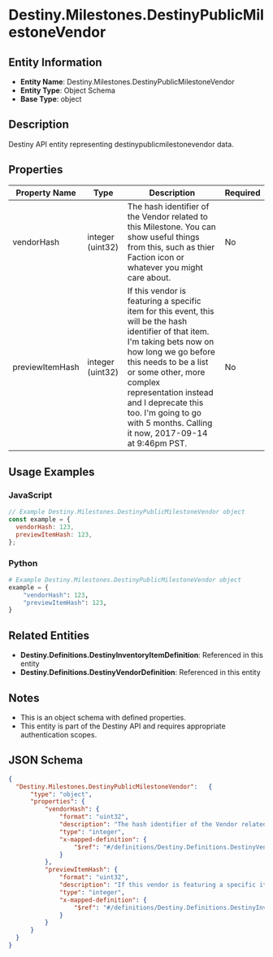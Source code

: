 # Destiny.Milestones.DestinyPublicMilestoneVendor

## Entity Information
- **Entity Name**: Destiny.Milestones.DestinyPublicMilestoneVendor
- **Entity Type**: Object Schema
- **Base Type**: object

## Description
Destiny API entity representing destinypublicmilestonevendor data.

## Properties

| Property Name | Type | Description | Required |
|---------------|------|-------------|----------|
| vendorHash | integer (uint32) | The hash identifier of the Vendor related to this Milestone. You can show useful things from this, such as thier Faction icon or whatever you might care about. | No |
| previewItemHash | integer (uint32) | If this vendor is featuring a specific item for this event, this will be the hash identifier of that item. I'm taking bets now on how long we go before this needs to be a list or some other, more complex representation instead and I deprecate this too. I'm going to go with 5 months. Calling it now, 2017-09-14 at 9:46pm PST. | No |

## Usage Examples

### JavaScript
```javascript
// Example Destiny.Milestones.DestinyPublicMilestoneVendor object
const example = {
  vendorHash: 123,
  previewItemHash: 123,
};
```

### Python
```python
# Example Destiny.Milestones.DestinyPublicMilestoneVendor object
example = {
    "vendorHash": 123,
    "previewItemHash": 123,
}
```

## Related Entities
- **Destiny.Definitions.DestinyInventoryItemDefinition**: Referenced in this entity
- **Destiny.Definitions.DestinyVendorDefinition**: Referenced in this entity

## Notes
- This is an object schema with defined properties.
- This entity is part of the Destiny API and requires appropriate authentication scopes.

## JSON Schema
```json
{
  "Destiny.Milestones.DestinyPublicMilestoneVendor":   {
      "type": "object",
      "properties": {
          "vendorHash": {
              "format": "uint32",
              "description": "The hash identifier of the Vendor related to this Milestone. You can show useful things from this, such as thier Faction icon or whatever you might care about.",
              "type": "integer",
              "x-mapped-definition": {
                  "$ref": "#/definitions/Destiny.Definitions.DestinyVendorDefinition"
              }
          },
          "previewItemHash": {
              "format": "uint32",
              "description": "If this vendor is featuring a specific item for this event, this will be the hash identifier of that item. I'm taking bets now on how long we go before this needs to be a list or some other, more complex representation instead and I deprecate this too. I'm going to go with 5 months. Calling it now, 2017-09-14 at 9:46pm PST.",
              "type": "integer",
              "x-mapped-definition": {
                  "$ref": "#/definitions/Destiny.Definitions.DestinyInventoryItemDefinition"
              }
          }
      }
  }
}
```
